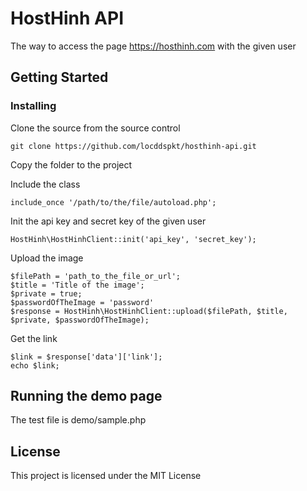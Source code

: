 # HostHinh API

The way to access the page https://hosthinh.com with the given user

## Getting Started

### Installing

Clone the source from the source control

```
git clone https://github.com/locddspkt/hosthinh-api.git
```

Copy the folder to the project


Include the class

```
include_once '/path/to/the/file/autoload.php';
```

Init the api key and secret key of the given user

```
HostHinh\HostHinhClient::init('api_key', 'secret_key');
```

Upload the image

```
$filePath = 'path_to_the_file_or_url';
$title = 'Title of the image';
$private = true;
$passwordOfTheImage = 'password'
$response = HostHinh\HostHinhClient::upload($filePath, $title, $private, $passwordOfTheImage);
```

Get the link
```
$link = $response['data']['link'];
echo $link;
```


## Running the demo page

The test file is demo/sample.php

## License

This project is licensed under the MIT License
